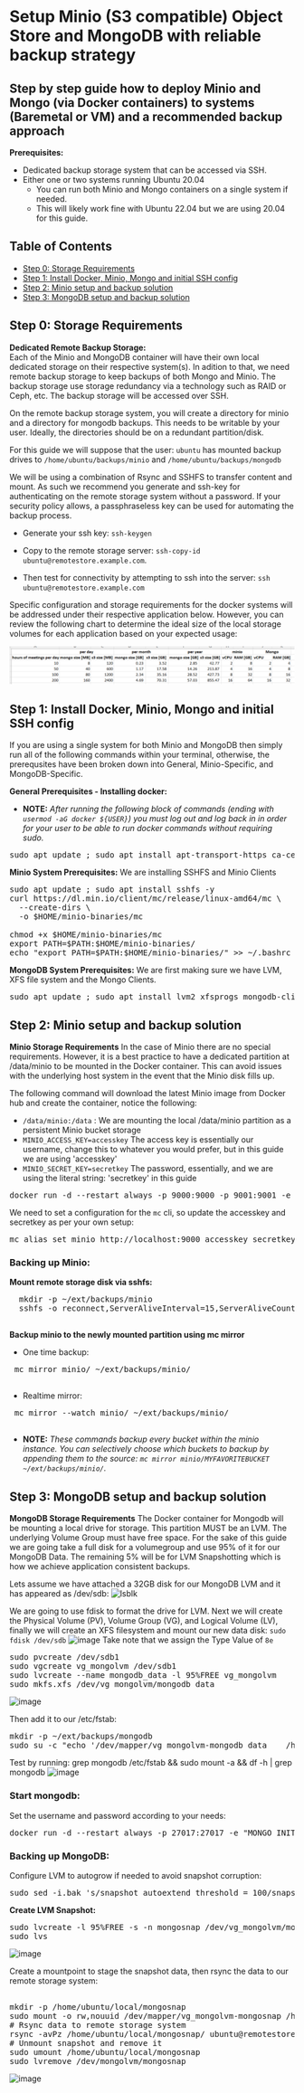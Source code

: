 # <a id="top"></a> Setup Minio (S3 compatible) Object Store and MongoDB with reliable backup strategy
Step by step guide how to deploy Minio and Mongo (via Docker containers) to systems (Baremetal or VM) and a recommended backup approach
----
**Prerequisites:**
* Dedicated backup storage system that can be accessed via SSH.
* Either one or two systems running Ubuntu 20.04
  *  You can run both Minio and Mongo containers on a single system if needed. 
  *  This will likely work fine with Ubuntu 22.04 but we are using 20.04 for this guide.

## <a id="toc"></a>Table of Contents
- [Step 0: Storage Requirements](#before)
- [Step 1: Install Docker, Minio, Mongo and initial SSH config](#step1)
- [Step 2: Minio setup and backup solution](#step2)
- [Step 3: MongoDB setup and backup solution](#step3)

## <a name="before"></a>Step 0: Storage Requirements

**Dedicated Remote Backup Storage:**  
Each of the Minio and MongoDB container will have their own local dedicated storage on their respective system(s). 
In adition to that, we need remote backup storage to keep backups of both Mongo and Minio. The backup storage use storage redundancy via a technology such as RAID or Ceph, etc. The backup storage will be accessed over SSH.

On the remote backup storage system, you will create a directory for minio and a directory for mongodb backups. This needs to be writable by your user. Ideally, the directories should be on a redundant partition/disk.

For this guide we will suppose that the user: `ubuntu` has mounted backup drives to `/home/ubuntu/backups/minio` and `/home/ubuntu/backups/mongodb`

We will be using a combination of Rsync and SSHFS to transfer content and mount. As such we recommend you generate and ssh-key for authenticating on the remote storage system without a password. If your security policy allows, a passphraseless key can be used for automating the backup process. 

- Generate your ssh key: `ssh-keygen`

- Copy to the remote storage server: `ssh-copy-id ubuntu@remotestore.example.com`.

- Then test for connectivity by attempting to ssh into the server: `ssh ubuntu@remotestore.example.com`

Specific configuration and storage requirements for the docker systems will be addressed under their respective application below. However, you can review the following chart to determine the ideal size of the local storage volumes for each application based on your expected usage:

![storagechart](minioandmongo-storage.png)

## <a name="step1"></a>Step 1: Install Docker, Minio, Mongo and initial SSH config
If you are using a single system for both Minio and MongoDB then simply run all of the following commands within your terminal, otherwise, the prerequsites have been broken down into General, Minio-Specific, and MongoDB-Specific.

**General Prerequisites - Installing docker:**
* **NOTE:** *After running the following block of commands (ending with `usermod -aG docker ${USER}`) you must log out and log back in in order for your user to be able to run docker commands without requiring sudo.*
<pre>
sudo apt update ; sudo apt install apt-transport-https ca-certificates curl rsync software-properties-common -y && curl -fsSL https://download.docker.com/linux/ubuntu/gpg | sudo apt-key add - && sudo add-apt-repository "deb [arch=amd64] https://download.docker.com/linux/ubuntu focal stable" && sudo apt install docker-ce -y && sudo usermod -aG docker ${USER}
</pre>

**Minio System Prerequisites:**
We are installing SSHFS and Minio Clients
<pre>
sudo apt update ; sudo apt install sshfs -y
curl https://dl.min.io/client/mc/release/linux-amd64/mc \
  --create-dirs \
  -o $HOME/minio-binaries/mc

chmod +x $HOME/minio-binaries/mc
export PATH=$PATH:$HOME/minio-binaries/
echo "export PATH=$PATH:$HOME/minio-binaries/" >> ~/.bashrc
</pre>

**MongoDB System Prerequisites:**
We are first making sure we have LVM, XFS file system and the Mongo Clients.
<pre>
sudo apt update ; sudo apt install lvm2 xfsprogs mongodb-clients
</pre>

## <a name="step2"></a>Step 2: Minio setup and backup solution

**Minio Storage Requirements**
In the case of Minio there are no special requirements. However, it is a best practice to have a dedicated partition at /data/minio to be mounted in the Docker container. This can avoid issues with the underlying host system in the event that the Minio disk fills up. 

The following command will download the latest Minio image from Docker hub and create the container, notice the following:
* `/data/minio:/data` : We are mounting the local /data/minio partition as a persistent Minio bucket storage
* `MINIO_ACCESS_KEY=accesskey` The access key is essentially our username, change this to whatever you would prefer, but in this guide we are using 'accesskey'
* `MINIO_SECRET_KEY=secretkey` The password, essentially, and we are using the literal string: 'secretkey' in this guide

<pre>
docker run -d --restart always -p 9000:9000 -p 9001:9001 -e "MINIO_ACCESS_KEY=accesskey" -e "MINIO_SECRET_KEY=secretkey" -v /data/minio:/data -v /data/config:/root/.minio minio/minio server /data --console-address ":9001"
</pre>

We need to set a configuration for the `mc` cli, so update the accesskey and secretkey as per your own setup:
<pre>
mc alias set minio http://localhost:9000 accesskey secretkey
</pre>

### Backing up Minio:

**Mount remote storage disk via sshfs:**
  <pre>
  mkdir -p ~/ext/backups/minio
  sshfs -o reconnect,ServerAliveInterval=15,ServerAliveCountMax=3 ubuntu@remotestore.example.com:/home/ubuntu/backups/minio  ~/ext/backups/minio
  </pre>

**Backup minio to the newly mounted partition using mc mirror**
 - One time backup:
 <pre>
 mc mirror minio/ ~/ext/backups/minio/
 </pre>
 - Realtime mirror:
 <pre>
 mc mirror --watch minio/ ~/ext/backups/minio/
 </pre> 

* **NOTE:** *These commands backup every bucket within the minio instance. You can selectively choose which buckets to backup by appending them to the source: `mc mirror minio/MYFAVORITEBUCKET ~/ext/backups/minio/`.*
 

## <a name="step3"></a>Step 3: MongoDB setup and backup solution

**MongoDB Storage Requirements**
The Docker container for Mongodb will be mounting a local drive for storage. This partition MUST be an LVM. The underlying Volume Group must have free space. For the sake of this guide we are going take a full disk for a volumegroup and use 95% of it for our MongoDB Data. The remaining 5% will be for LVM Snapshotting which is how we achieve application consistent backups.

Lets assume we have attached a 32GB disk for our MongoDB LVM and it has appeared as /dev/sdb:
![lsblk](https://user-images.githubusercontent.com/14049448/195718717-b86e8529-0758-45a5-b88a-e787633f30ad.png)

We are going to use fdisk to format the drive for LVM. Next we will create the Physical Volume (PV), Volume Group (VG), and Logical Volume (LV), finally we will create an XFS filesystem and mount our new data disk:
`sudo fdisk /dev/sdb`
![image](https://user-images.githubusercontent.com/14049448/197079090-61dce343-958d-43e9-86d7-6907dbe7676c.png)
Take note that we assign the Type Value of `8e`

<pre>
sudo pvcreate /dev/sdb1
sudo vgcreate vg_mongolvm /dev/sdb1
sudo lvcreate --name mongodb_data -l 95%FREE vg_mongolvm
sudo mkfs.xfs /dev/vg_mongolvm/mongodb_data
</pre>
![image](https://user-images.githubusercontent.com/14049448/197080019-28377766-3b95-4aee-a0b8-83841d95b757.png)


Then add it to our /etc/fstab:
<pre>
mkdir -p ~/ext/backups/mongodb
sudo su -c "echo '/dev/mapper/vg_mongolvm-mongodb_data    /home/ubuntu/ext/backups/mongodb    xfs    defaults    0    2' >> /etc/fstab"
</pre>

Test by running: 
grep mongodb /etc/fstab && sudo mount -a && df -h | grep mongodb
![image](https://user-images.githubusercontent.com/14049448/197084526-b545bae9-210e-4e80-943e-7a65b90d910e.png)

### Start mongodb:
Set the username and password according to your needs:
<pre>
docker run -d --restart always -p 27017:27017 -e "MONGO_INITDB_ROOT_USERNAME=root" -e "MONGO_INITDB_ROOT_PASSWORD=changeme" -v /data/db:/data/db mongo:4.4.17-rc0
</pre>

### Backing up MongoDB:

Configure LVM to autogrow if needed to avoid snapshot corruption:
<pre>
sudo sed -i.bak 's/snapshot_autoextend_threshold = 100/snapshot_autoextend_threshold = 90/g' /etc/lvm/lvm.conf
</pre>

**Create LVM Snapshot:**
<pre>
sudo lvcreate -l 95%FREE -s -n mongosnap /dev/vg_mongolvm/mongodb_data
sudo lvs
</pre>
![image](https://user-images.githubusercontent.com/14049448/197085529-edefc67f-a01a-4302-a277-e907220e070c.png)

Create a mountpoint to stage the snapshot data, then rsync the data to our remote storage system:
<pre>

mkdir -p /home/ubuntu/local/mongosnap
sudo mount -o rw,nouuid /dev/mapper/vg_mongolvm-mongosnap /home/ubuntu/local/mongosnap
# Rsync data to remote storage system
rsync -avPz /home/ubuntu/local/mongosnap/ ubuntu@remotestore.example.com:/home/ubuntu/backups/mongodb/
# Unmount snapshot and remove it
sudo umount /home/ubuntu/local/mongosnap
sudo lvremove /dev/mongolvm/mongosnap
</pre>
![image](https://user-images.githubusercontent.com/14049448/197085747-2c26eb93-ce48-46b0-84e0-5d662a4cba65.png)
